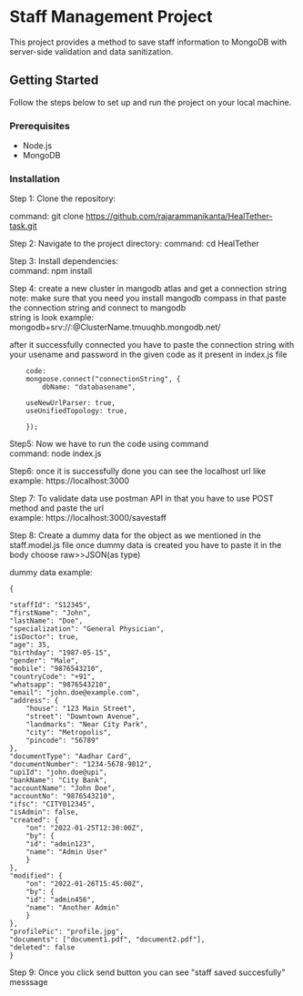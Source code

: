 # Staff Management Project

This project provides a method to save staff information to MongoDB with server-side validation and data sanitization.

## Getting Started

Follow the steps below to set up and run the project on your local machine.

### Prerequisites

- Node.js
- MongoDB

### Installation

Step 1: Clone the repository:

  command: git clone https://github.com/rajarammanikanta/HealTether-task.git


Step 2: Navigate to the project directory: 
  command: cd HealTether

Step 3: Install dependencies:   
   command: npm install  

Step 4: create a new cluster in mangodb atlas and get a connection string 
   note: make sure that you need you install mangodb compass in that paste the connection string and connect to mangodb    
   string is look example:  mongodb+srv://<username>:<password>@ClusterName.tmuuqhb.mongodb.net/  
   
   after it successfully connected you have to paste the connection string with your usename and password in the given code as it present in index.js file  

        code: 
        mongoose.connect("connectionString", {
            dbName: "databasename",
            
        useNewUrlParser: true,
        useUnifiedTopology: true,
        
        });

        
Step5: Now we have to run the code using command  
   command: node index.js    


Step6: once it is successfully done you can see the localhost url like  
   example:  https://localhost:3000   

Step 7: To validate data use postman API in that you have to use POST method and paste the url   
   example:  https://localhost:3000/savestaff   

Step 8: Create a dummy data for the object as we mentioned in the staff.model.js file once dummy data is created you have to paste it in the body choose raw>>JSON(as type)   
   
   dummy data example: 

    {

    "staffId": "S12345",
    "firstName": "John",
    "lastName": "Doe",
    "specialization": "General Physician",
    "isDoctor": true,
    "age": 35,
    "birthday": "1987-05-15",
    "gender": "Male",
    "mobile": "9876543210",
    "countryCode": "+91",
    "whatsapp": "9876543210",
    "email": "john.doe@example.com",
    "address": {
        "house": "123 Main Street",
        "street": "Downtown Avenue",
        "landmarks": "Near City Park",
        "city": "Metropolis",
        "pincode": "56789"
    },
    "documentType": "Aadhar Card",
    "documentNumber": "1234-5678-9012",
    "upiId": "john.doe@upi",
    "bankName": "City Bank",
    "accountName": "John Doe",
    "accountNo": "9876543210",
    "ifsc": "CITY012345",
    "isAdmin": false,
    "created": {
        "on": "2022-01-25T12:30:00Z",
        "by": {
        "id": "admin123",
        "name": "Admin User"
        }
    },
    "modified": {
        "on": "2022-01-26T15:45:00Z",
        "by": {
        "id": "admin456",
        "name": "Another Admin"
        }
    },
    "profilePic": "profile.jpg",
    "documents": ["document1.pdf", "document2.pdf"],
    "deleted": false
    }



Step 9: Once you click send button you can see "staff saved succesfully" messsage   



     